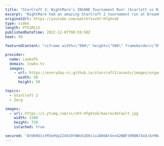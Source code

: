 ```yaml
---
title: "StarCraft 2: NightMare’s INSANE Tournament Run! (Scarlett vs NightMare)"
excerpt: "NightMare had an amazing StarCraft 2 tournament run at Dreamhack Atlanta. While almost eliminated at the very start of the tournament, he clawed his way through the knockout bracket to ultimately face off against Scarlett in the round-of-16.  Scarlett vs GungFuBanDa: https://youtu.be/0sbXRVPX_ZI  Support"
originalUrl: https://youtube.com/watch?v=xhY-HfgVsoE
type: video
length: PT51M11S
publishedDateTime: 2022-12-07T08:59:58Z
heat: 50

featuredContent: "<iframe width=\"800\" height=\"500\" frameborder=\"0\" src=\"https://www.youtube.com/embed/xhY-HfgVsoE\" allow=\"accelerometer; autoplay; encrypted-media; gyroscope; picture-in-picture\" allowfullscreen></iframe>"

provider:
  name: LowkoTV
  domain: lowko.tv
  images:
    - url: https://everyday-cc.github.io/starcraft2/assets/images/organizations/lowko.tv-50x50.jpg
      width: 50
      height: 50

topics:
  - StarCraft 2
  - Zerg

images:
  - url: https://i.ytimg.com/vi/xhY-HfgVsoE/maxresdefault.jpg
    width: 1280
    height: 720
    isCached: true

secured: "AtUKHO1stM3eHVpZ24GS9tNWo52DksloJAHdAtknn42WBF39RBN74xO/ArRNr+T6a2jA7y+z6llbGDbKZTpH5JG2yTCgy7FXucY8XTi929Xkdhf8wIWo7p8f3gRDLvdC5KArh0GTmTyZjDcBtbsI5hRx6q57sqF9ooAYiRXvUOq8XRaT9HvCgxEe27+HVM4YdRLbGpMSqDq4qx9dz3NKcsjgerbYR2qeDxrfnkC3zquso0IJ1bCibF+uB3El8jddgC8k58AcgcKQArsgAdg+kYBiI4yA/JhR9P1yTkp2kUtMRjbVXNdKNpwWD3eOygyZXvbZmp80L2fOVAH1MhkkSMfNw/8KElMzvgPgtD4bRIxd+WC3/vUNkCzcwTGWhW0ajhE59wfO5LbS5rBdBLsDcoYDw1gjJ/3ziDsSl9PMf90=;+qhuoD5w37d5xnH2takk6Q=="
---
```



